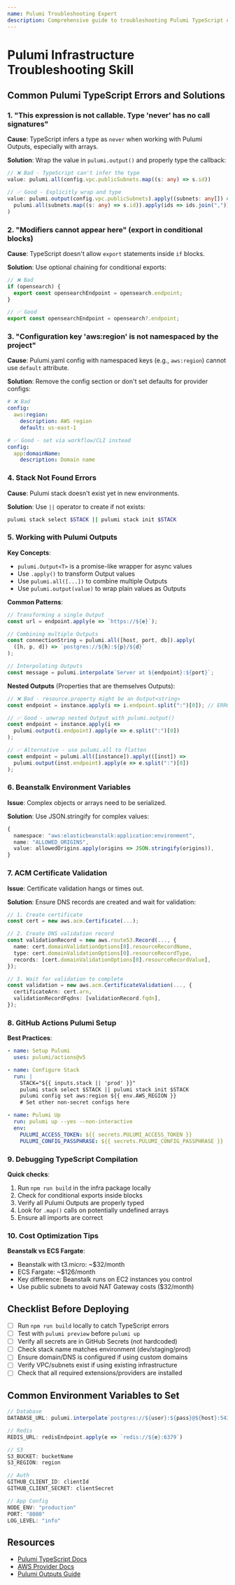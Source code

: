 ```yaml
---
name: Pulumi Troubleshooting Expert
description: Comprehensive guide to troubleshooting Pulumi TypeScript errors, infrastructure issues, and best practices - covers common errors, Outputs handling, AWS Beanstalk deployment, and cost optimization
---
```


# Pulumi Infrastructure Troubleshooting Skill

## Common Pulumi TypeScript Errors and Solutions

### 1. "This expression is not callable. Type 'never' has no call signatures"

**Cause**: TypeScript infers a type as `never` when working with Pulumi Outputs, especially with arrays.

**Solution**: Wrap the value in `pulumi.output()` and properly type the callback:
```typescript
// ❌ Bad - TypeScript can't infer the type
value: pulumi.all(config.vpc.publicSubnets.map((s: any) => s.id))

// ✅ Good - Explicitly wrap and type
value: pulumi.output(config.vpc.publicSubnets).apply((subnets: any[]) =>
  pulumi.all(subnets.map((s: any) => s.id)).apply(ids => ids.join(","))
)
```

### 2. "Modifiers cannot appear here" (export in conditional blocks)

**Cause**: TypeScript doesn't allow `export` statements inside `if` blocks.

**Solution**: Use optional chaining for conditional exports:
```typescript
// ❌ Bad
if (opensearch) {
  export const opensearchEndpoint = opensearch.endpoint;
}

// ✅ Good
export const opensearchEndpoint = opensearch?.endpoint;
```

### 3. "Configuration key 'aws:region' is not namespaced by the project"

**Cause**: Pulumi.yaml config with namespaced keys (e.g., `aws:region`) cannot use `default` attribute.

**Solution**: Remove the config section or don't set defaults for provider configs:
```yaml
# ❌ Bad
config:
  aws:region:
    description: AWS region
    default: us-east-1

# ✅ Good - set via workflow/CLI instead
config:
  app:domainName:
    description: Domain name
```

### 4. Stack Not Found Errors

**Cause**: Pulumi stack doesn't exist yet in new environments.

**Solution**: Use `||` operator to create if not exists:
```bash
pulumi stack select $STACK || pulumi stack init $STACK
```

### 5. Working with Pulumi Outputs

**Key Concepts**:
- `pulumi.Output<T>` is a promise-like wrapper for async values
- Use `.apply()` to transform Output values
- Use `pulumi.all([...])` to combine multiple Outputs
- Use `pulumi.output(value)` to wrap plain values as Outputs

**Common Patterns**:
```typescript
// Transforming a single Output
const url = endpoint.apply(e => `https://${e}`);

// Combining multiple Outputs
const connectionString = pulumi.all([host, port, db]).apply(
  ([h, p, d]) => `postgres://${h}:${p}/${d}`
);

// Interpolating Outputs
const message = pulumi.interpolate`Server at ${endpoint}:${port}`;
```

**Nested Outputs** (Properties that are themselves Outputs):
```typescript
// ❌ Bad - resource.property might be an Output<string>
const endpoint = instance.apply(i => i.endpoint.split(":")[0]); // ERROR: Property 'split' does not exist

// ✅ Good - unwrap nested Output with pulumi.output()
const endpoint = instance.apply(i =>
  pulumi.output(i.endpoint).apply(e => e.split(":")[0])
);

// ✅ Alternative - use pulumi.all to flatten
const endpoint = pulumi.all([instance]).apply(([inst]) =>
  pulumi.output(inst.endpoint).apply(e => e.split(":")[0])
);
```

### 6. Beanstalk Environment Variables

**Issue**: Complex objects or arrays need to be serialized.

**Solution**: Use JSON.stringify for complex values:
```typescript
{
  namespace: "aws:elasticbeanstalk:application:environment",
  name: "ALLOWED_ORIGINS",
  value: allowedOrigins.apply(origins => JSON.stringify(origins)),
}
```

### 7. ACM Certificate Validation

**Issue**: Certificate validation hangs or times out.

**Solution**: Ensure DNS records are created and wait for validation:
```typescript
// 1. Create certificate
const cert = new aws.acm.Certificate(...);

// 2. Create DNS validation record
const validationRecord = new aws.route53.Record(..., {
  name: cert.domainValidationOptions[0].resourceRecordName,
  type: cert.domainValidationOptions[0].resourceRecordType,
  records: [cert.domainValidationOptions[0].resourceRecordValue],
});

// 3. Wait for validation to complete
const validation = new aws.acm.CertificateValidation(..., {
  certificateArn: cert.arn,
  validationRecordFqdns: [validationRecord.fqdn],
});
```

### 8. GitHub Actions Pulumi Setup

**Best Practices**:
```yaml
- name: Setup Pulumi
  uses: pulumi/actions@v5

- name: Configure Stack
  run: |
    STACK="${{ inputs.stack || 'prod' }}"
    pulumi stack select $STACK || pulumi stack init $STACK
    pulumi config set aws:region ${{ env.AWS_REGION }}
    # Set other non-secret configs here

- name: Pulumi Up
  run: pulumi up --yes --non-interactive
  env:
    PULUMI_ACCESS_TOKEN: ${{ secrets.PULUMI_ACCESS_TOKEN }}
    PULUMI_CONFIG_PASSPHRASE: ${{ secrets.PULUMI_CONFIG_PASSPHRASE }}
```

### 9. Debugging TypeScript Compilation

**Quick checks**:
1. Run `npm run build` in the infra package locally
2. Check for conditional exports inside blocks
3. Verify all Pulumi Outputs are properly typed
4. Look for `.map()` calls on potentially undefined arrays
5. Ensure all imports are correct

### 10. Cost Optimization Tips

**Beanstalk vs ECS Fargate**:
- Beanstalk with t3.micro: ~$32/month
- ECS Fargate: ~$126/month
- Key difference: Beanstalk runs on EC2 instances you control
- Use public subnets to avoid NAT Gateway costs ($32/month)

## Checklist Before Deploying

- [ ] Run `npm run build` locally to catch TypeScript errors
- [ ] Test with `pulumi preview` before `pulumi up`
- [ ] Verify all secrets are in GitHub Secrets (not hardcoded)
- [ ] Check stack name matches environment (dev/staging/prod)
- [ ] Ensure domain/DNS is configured if using custom domains
- [ ] Verify VPC/subnets exist if using existing infrastructure
- [ ] Check that all required extensions/providers are installed

## Common Environment Variables to Set

```typescript
// Database
DATABASE_URL: pulumi.interpolate`postgres://${user}:${pass}@${host}:5432/${db}`

// Redis
REDIS_URL: redisEndpoint.apply(e => `redis://${e}:6379`)

// S3
S3_BUCKET: bucketName
S3_REGION: region

// Auth
GITHUB_CLIENT_ID: clientId
GITHUB_CLIENT_SECRET: clientSecret

// App Config
NODE_ENV: "production"
PORT: "8080"
LOG_LEVEL: "info"
```

## Resources

- [Pulumi TypeScript Docs](https://www.pulumi.com/docs/languages-sdks/javascript/)
- [AWS Provider Docs](https://www.pulumi.com/registry/packages/aws/)
- [Pulumi Outputs Guide](https://www.pulumi.com/docs/concepts/inputs-outputs/)

